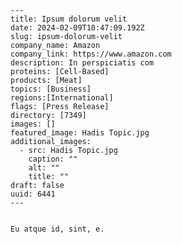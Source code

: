 
    ---
    title: Ipsum dolorum velit
    date: 2024-02-09T10:47:09.192Z
    slug: ipsum-dolorum-velit
    company_name: Amazon
    company_link: https://www.amazon.com
    description: In perspiciatis com
    proteins: [Cell-Based]
    products: [Meat]
    topics: [Business]
    regions:[International]
    flags: [Press Release]
    directory: [7349]
    images: []
    featured_image: Hadis Topic.jpg
    additional_images:
      - src: Hadis Topic.jpg
        caption: ""
        alt: ""
        title: ""
    draft: false
    uuid: 6441
    ---
    

    Eu atque id, sint, e.
    